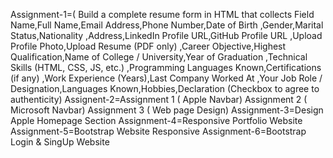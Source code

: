 Assignment-1=( Build a complete resume form in HTML that collects Field Name,Full Name,Email Address,Phone Number,Date of Birth ,Gender,Marital Status,Nationality ,Address,LinkedIn Profile URL,GitHub Profile URL
,Upload Profile Photo,Upload Resume (PDF only) ,Career Objective,Highest Qualification,Name of College / University,Year of Graduation ,Technical Skills (HTML, CSS, JS, etc.)
,Programming Languages Known,Certifications (if any) ,Work Experience (Years),Last Company Worked At ,Your Job Role / Designation,Languages Known,Hobbies,Declaration (Checkbox to agree to authenticity)
Assignent-2=Assignment 1 ( Apple Navbar)
            Assignment 2 ( Microsoft Navbar)
            Assignment 3 ( Web page  Design)
Assignment-3=Design Apple Homepage Section
Assignment-4=Responsive Portfolio Website
Assignment-5=Bootstrap Website Responsive
Assignment-6=Bootstrap Login & SingUp Website
